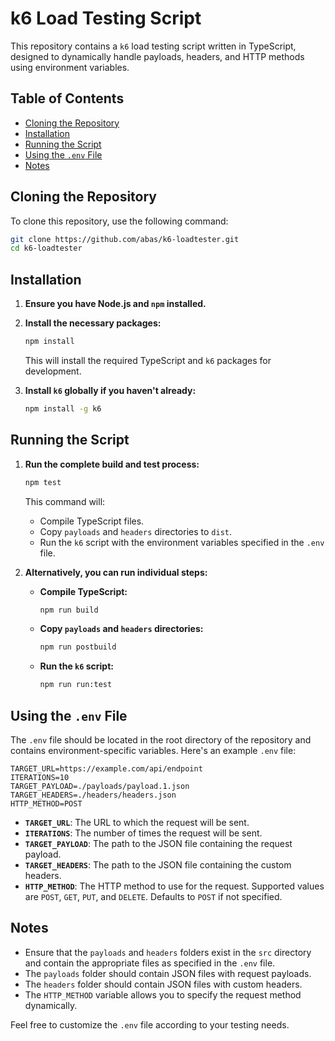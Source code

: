 # k6 Load Testing Script

This repository contains a `k6` load testing script written in TypeScript, designed to dynamically handle payloads, headers, and HTTP methods using environment variables.

## Table of Contents

- [Cloning the Repository](#cloning-the-repository)
- [Installation](#installation)
- [Running the Script](#running-the-script)
- [Using the `.env` File](#using-the-env-file)
- [Notes](#notes)

## Cloning the Repository

To clone this repository, use the following command:

```bash
git clone https://github.com/abas/k6-loadtester.git
cd k6-loadtester
```

## Installation

1. **Ensure you have Node.js and `npm` installed.**

2. **Install the necessary packages:**

   ```bash
   npm install
   ```

   This will install the required TypeScript and `k6` packages for development.

3. **Install `k6` globally if you haven't already:**

   ```bash
   npm install -g k6
   ```

## Running the Script

1. **Run the complete build and test process:**

   ```bash
   npm test
   ```

   This command will:
   - Compile TypeScript files.
   - Copy `payloads` and `headers` directories to `dist`.
   - Run the `k6` script with the environment variables specified in the `.env` file.

2. **Alternatively, you can run individual steps:**

   - **Compile TypeScript:**

     ```bash
     npm run build
     ```

   - **Copy `payloads` and `headers` directories:**

     ```bash
     npm run postbuild
     ```

   - **Run the `k6` script:**

     ```bash
     npm run run:test
     ```

## Using the `.env` File

The `.env` file should be located in the root directory of the repository and contains environment-specific variables. Here's an example `.env` file:

```plaintext
TARGET_URL=https://example.com/api/endpoint
ITERATIONS=10
TARGET_PAYLOAD=./payloads/payload.1.json
TARGET_HEADERS=./headers/headers.json
HTTP_METHOD=POST
```

- **`TARGET_URL`**: The URL to which the request will be sent.
- **`ITERATIONS`**: The number of times the request will be sent.
- **`TARGET_PAYLOAD`**: The path to the JSON file containing the request payload.
- **`TARGET_HEADERS`**: The path to the JSON file containing the custom headers.
- **`HTTP_METHOD`**: The HTTP method to use for the request. Supported values are `POST`, `GET`, `PUT`, and `DELETE`. Defaults to `POST` if not specified.

## Notes

- Ensure that the `payloads` and `headers` folders exist in the `src` directory and contain the appropriate files as specified in the `.env` file.
- The `payloads` folder should contain JSON files with request payloads.
- The `headers` folder should contain JSON files with custom headers.
- The `HTTP_METHOD` variable allows you to specify the request method dynamically.

Feel free to customize the `.env` file according to your testing needs.